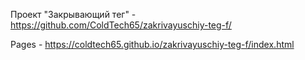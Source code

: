 Проект "Закрывающий тег" - https://github.com/ColdTech65/zakrivayuschiy-teg-f/

Pages - https://coldtech65.github.io/zakrivayuschiy-teg-f/index.html

